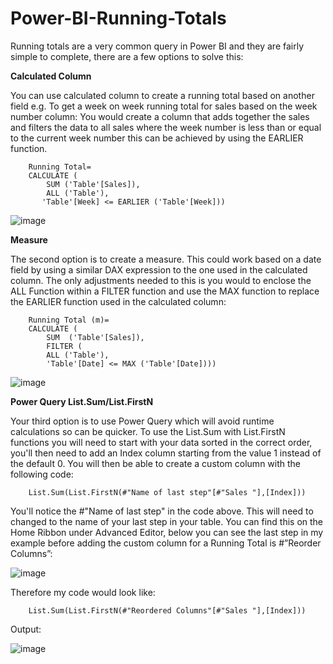 # Power-BI-Running-Totals
Running totals are a very common query in Power BI and they are fairly simple to complete, there are a few options to solve this:

**Calculated Column**

You can use calculated column to create a running total based on another field e.g. To get a week on week running total for sales based on the week number column: You would create a column that adds together the sales and filters the data to all sales where the week number is less than or equal to the current week number this can be achieved by using the EARLIER function.

        Running Total= 
        CALCULATE (
            SUM ('Table'[Sales]),
            ALL ('Table'),
           'Table'[Week] <= EARLIER ('Table'[Week]))

![image](https://github.com/DOLEARY85/Power-BI-Running-Totals/assets/126701906/d79231ff-e20a-42b0-bfab-4c46a27ad02b)

**Measure**

The second option is to create a measure. This could work based on a date field by using a similar DAX expression to the one used in the calculated column. The only adjustments needed to this is you would to enclose the ALL Function within a FILTER function and use the MAX function to replace the EARLIER function used in the calculated column:

        Running Total (m)= 
        CALCULATE (
            SUM  ('Table'[Sales]),
            FILTER (
            ALL ('Table'),
            'Table'[Date] <= MAX ('Table'[Date])))
            
 ![image](https://github.com/DOLEARY85/Power-BI-Running-Totals/assets/126701906/a628b0c9-3c76-4d4c-8eef-b5fc66be58e7)

**Power Query List.Sum/List.FirstN**

Your third option is to use Power Query which will avoid runtime calculations so can be quicker. To use the List.Sum with List.FirstN functions you will need to start with your data sorted in the correct order, you'll then need to add an Index column starting from the value 1 instead of the default 0. You will then be able to create a custom column with the following code:

        List.Sum(List.FirstN(#"Name of last step"[#"Sales "],[Index]))
        
You'll notice the #"Name of last step" in the code above. This will need to changed to the name of your last step in your table. You can find this on the Home Ribbon under Advanced Editor, below you can see the last step in my example before adding the custom column for a Running Total is #”Reorder Columns”:

![image](https://github.com/DOLEARY85/Power-BI-Running-Totals/assets/126701906/9eaaeea5-4b46-415d-b2aa-f8f96d2929a5)

Therefore my code would look like: 

        List.Sum(List.FirstN(#"Reordered Columns"[#"Sales "],[Index]))

Output:

![image](https://github.com/DOLEARY85/Power-BI-Running-Totals/assets/126701906/4286e655-a1c2-469a-bdb0-a2e572bab734)

